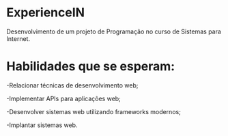 # ExperienceIN

Desenvolvimento de um projeto de Programação no curso de Sistemas para Internet.

# Habilidades que se esperam:
 -Relacionar técnicas de desenvolvimento web;
 
 -Implementar APIs para aplicações web;
 
 -Desenvolver sistemas web utilizando frameworks modernos;
 
 -Implantar sistemas web.
 
